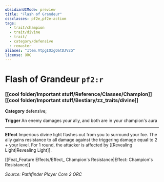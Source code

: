 ```yaml
---
obsidianUIMode: preview
title: "Flash of Grandeur"
cssclasses: pf2e,pf2e-action
tags:
  - trait/champion
  - trait/divine
  - trait/
  - category/defensive
  - remaster
aliases: "Item.VtpgIOzgOatDJV2G"
license: ORC
---
```

# Flash of Grandeur `pf2:r`

### [[cool folder/Important stuff/Reference/Classes/Champion]][[cool folder/Important stuff/Bestiary/zz_traits/divine]]

**Category** defensive; 




**Trigger** An enemy damages your ally, and both are in your champion's aura

* * *

**Effect** Imperious divine light flashes out from you to surround your foe. The ally gains resistance to all damage against the triggering damage equal to 2 + your level. For 1 round, the attacker is affected by [[Revealing Light|Revealing Light]].

[[Feat_Feature Effects/Effect_ Champion's Resistance|Effect: Champion's Resistance]]

*Source: Pathfinder Player Core 2*
*ORC*